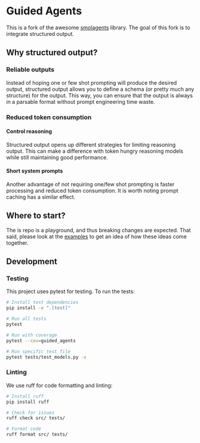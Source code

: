 # Guided Agents

This is a fork of the awesome [smolagents](https://github.com/huggingface/smolagents) library.
The goal of this fork is to integrate structured output.

## Why structured output?

### Reliable outputs

Instead of hoping one or few shot prompting will produce the desired output, structured output allows you to define a schema (or pretty much any structure) for the output.
This way, you can ensure that the output is always in a parsable format without prompt engineering time waste.

### Reduced token consumption

#### Control reasoning

Structured output opens up different strategies for limiting reasoning output.
This can make a difference with token hungry reasoning models while still maintaining good performance.

#### Short system prompts

Another advantage of not requiring one/few shot prompting is faster processing and reduced token consumption.
It is worth noting prompt caching has a similar effect.


## Where to start?

The is repo is a playground, and thus breaking changes are expected.
That said, please look at the [examples](https://github.com/g-eoj/guided-agents/blob/main/example/core.py) to get an idea of how these ideas come together.

## Development

### Testing

This project uses pytest for testing. To run the tests:

```bash
# Install test dependencies
pip install -e ".[test]"

# Run all tests
pytest

# Run with coverage
pytest --cov=guided_agents

# Run specific test file
pytest tests/test_models.py -v
```

### Linting

We use ruff for code formatting and linting:

```bash
# Install ruff
pip install ruff

# Check for issues
ruff check src/ tests/

# Format code
ruff format src/ tests/
```
